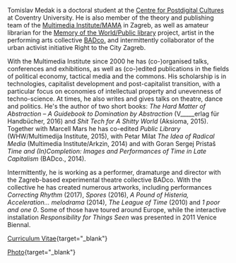 <!--
.. title: Biography
.. slug: bio
.. author: Tomislav Medak
.. date: 2018-02-05 19:52:05 UTC
.. description: Short bio, curriculum vitae (CV) and photo of Tomislav Medak.
-->

Tomislav Medak is a doctoral student at the [Centre for Postdigital
Cultures](http://www.coventry.ac.uk/research/areas-of-research/postdigital-cultures/) at Coventry University. He is also member of the theory and
publishing team of the [Multimedia Institute/MAMA](http://www.mi2.hr/en/) in Zagreb, as well as amateur librarian for the [Memory of the World/Public library](https://memoryoftheworld.org/) project, artist in the performing arts collective [BADco.](http://badco.hr/) and intermittently collaborator of the urban activist initiative Right to the City Zagreb.

With the Multimedia Institute since 2000 he has (co-)organised talks, conferences and exhibitions, as well as (co-)edited publications in the fields of political economy, tactical media and the commons. His scholarship is in technologies, capitalist development and post-capitalist transition, with a particular focus on economies of intellectual property and unevenness of techno-science. At times, he also writes and gives talks on theatre, dance and politics. He's the author of two short books: *The Hard Matter of Abstraction* – *A Guidebook to Domination by Abstraction* (V_____erlag für Handbücher, 2016) and *Shit Tech for A Shitty World* (Aksioma, 2015). Together with Marcell Mars he has co-edited *Public Library* (WHW/Multimedija Institute, 2015), with Petar Milat *The Idea of Radical Media* (Multimedia Institute/Arkzin, 2014) and with Goran Sergej Pristaš *Time and (In)Completion: Images and Performances of Time in Late Capitalism* (BADco., 2014).

Intermittently, he is working as a performer, dramaturge and
director with the Zagreb-based experimental theatre collective BADco. With the collective he has created numerous artworks, including performances *Correcting Rhythm* (2017), *Spores* (2016), *A Pound of Histeria, Acceleration... melodrama* (2014), *The League of Time* (2010) and *1 poor and one 0*. Some of those have toured around Europe, while the interactive installation *Responsibility for Things Seen* was presented in 2011 Venice Biennal.

[Curriculum Vitae](/CV_tmedak_MI2_EN_2018.pdf){target="_blank"}

[Photo](/images/TMedak_large.jpg){target="_blank"}
